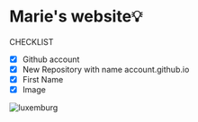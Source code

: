 # Marie's website💡
CHECKLIST
- [x] Github account
- [x] New Repository with name account.github.io
- [x] First Name
- [x] Image

![luxemburg](https://img.freepik.com/premium-vector/outline-map-luxembourg-country-vector-illustration_628809-758.jpg)

